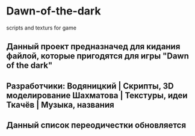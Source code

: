 Dawn-of-the-dark
================

scripts and texturs for game
 
Данный проект предназначед для кидания файлой, которые пригодятся для игры "Dawn of the dark"
-------------------
Разработчики:
Водяницкий        | Скрипты, 3D моделирование
Шахматова         | Текстуры, идеи 
Ткачёв            | Музыка, названия
-------------------
Данный список переодичестки обновляется
-------------------
